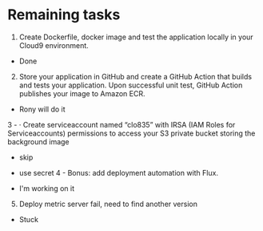 # Remaining tasks
1. Create Dockerfile, docker image and test the application locally in your Cloud9 environment.
- Done

2. Store your application in GitHub and create a GitHub Action that builds and tests your application. Upon successful unit test, GitHub Action publishes your image to Amazon ECR.
- Rony will do it

3 - · Create serviceaccount named “clo835” with IRSA (IAM Roles for Serviceaccounts) permissions to 
access your S3 private bucket storing the background image
- skip
- use secret
4 - Bonus: add deployment automation with Flux.

- I'm working on it

5. Deploy metric server fail, need to find another version
- Stuck
